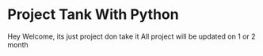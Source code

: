 # Project Tank With Python
Hey Welcome, its just project don take it
All project will be updated on 1 or 2 month
